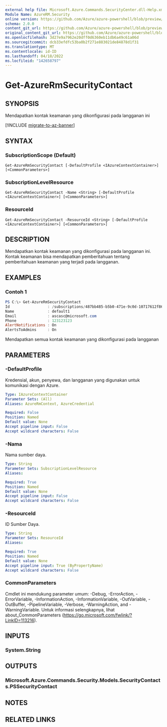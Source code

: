 ```yaml
---
external help file: Microsoft.Azure.Commands.SecurityCenter.dll-Help.xml
Module Name: AzureRM.Security
online version: https://github.com/Azure/azure-powershell/blob/preview/src/ResourceManager/Security/Commands.Security/help/Get-AzureRmSecurityContact.md
schema: 2.0.0
content_git_url: https://github.com/Azure/azure-powershell/blob/preview/src/ResourceManager/Security/Commands.Security/help/Get-AzureRmSecurityContact.md
original_content_git_url: https://github.com/Azure/azure-powershell/blob/preview/src/ResourceManager/Security/Commands.Security/help/Get-AzureRmSecurityContact.md
ms.openlocfilehash: 3d27e9a7962e20dff0d6360eb11db6a49c61a06d
ms.sourcegitcommit: dcb33efdfc53ba0b2f271e883021de84878d1f31
ms.translationtype: MT
ms.contentlocale: id-ID
ms.lasthandoff: 04/18/2022
ms.locfileid: "142658797"
---
```

# Get-AzureRmSecurityContact

## SYNOPSIS
Mendapatkan kontak keamanan yang dikonfigurasi pada langganan ini

[!INCLUDE [migrate-to-az-banner](../../includes/migrate-to-az-banner.md)]

## SYNTAX

### SubscriptionScope (Default)
```
Get-AzureRmSecurityContact [-DefaultProfile <IAzureContextContainer>] [<CommonParameters>]
```

### SubscriptionLevelResource
```
Get-AzureRmSecurityContact -Name <String> [-DefaultProfile <IAzureContextContainer>] [<CommonParameters>]
```

### ResourceId
```
Get-AzureRmSecurityContact -ResourceId <String> [-DefaultProfile <IAzureContextContainer>] [<CommonParameters>]
```

## DESCRIPTION
Mendapatkan kontak keamanan yang dikonfigurasi pada langganan ini.
Kontak keamanan bisa mendapatkan pemberitahuan tentang pemberitahuan keamanan yang terjadi pada langganan.

## EXAMPLES

### Contoh 1
```powershell
PS C:\> Get-AzureRmSecurityContact
Id                 : /subscriptions/487bb485-b5b0-471e-9c0d-10717612f869/providers/Microsoft.Security/securityContacts/default1
Name               : default1
Email              : ascasc@microsoft.com
Phone              : 123123123
AlertNotifications : On
AlertsToAdmins     : On
```

Mendapatkan semua kontak keamanan yang dikonfigurasi pada langganan

## PARAMETERS

### -DefaultProfile
Kredensial, akun, penyewa, dan langganan yang digunakan untuk komunikasi dengan Azure.

```yaml
Type: IAzureContextContainer
Parameter Sets: (All)
Aliases: AzureRmContext, AzureCredential

Required: False
Position: Named
Default value: None
Accept pipeline input: False
Accept wildcard characters: False
```

### -Nama
Nama sumber daya.

```yaml
Type: String
Parameter Sets: SubscriptionLevelResource
Aliases:

Required: True
Position: Named
Default value: None
Accept pipeline input: False
Accept wildcard characters: False
```

### -ResourceId
ID Sumber Daya.

```yaml
Type: String
Parameter Sets: ResourceId
Aliases:

Required: True
Position: Named
Default value: None
Accept pipeline input: True (ByPropertyName)
Accept wildcard characters: False
```

### CommonParameters
Cmdlet ini mendukung parameter umum: -Debug, -ErrorAction, -ErrorVariable, -InformationAction, -InformationVariable, -OutVariable, -OutBuffer, -PipelineVariable, -Verbose, -WarningAction, and -WarningVariable. Untuk informasi selengkapnya, lihat about_CommonParameters (https://go.microsoft.com/fwlink/?LinkID=113216).

## INPUTS

### System.String

## OUTPUTS

### Microsoft.Azure.Commands.Security.Models.SecurityContacts.PSSecurityContact

## NOTES

## RELATED LINKS
